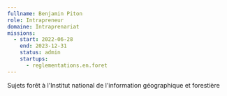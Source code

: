 ```yaml
---
fullname: Benjamin Piton
role: Intrapreneur
domaine: Intraprenariat
missions:
  - start: 2022-06-28
    end: 2023-12-31
    status: admin
    startups:
      - reglementations.en.foret
---
```

Sujets forêt à l'Institut national de l'information géographique et forestière